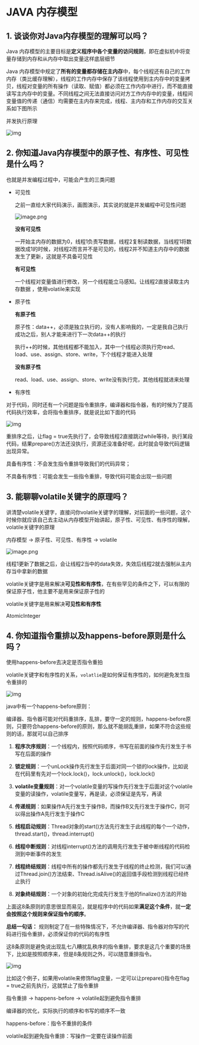 # JAVA 内存模型

## 1.  **谈谈你对Java内存模型的理解可以吗？**

Java 内存模型的主要目标是**定义程序中各个变量的访问规则**，即在虚拟机中将变量存储到内存和从内存中取出变量这样底层细节 

Java 内存模型中规定了**所有的变量都存储在主内存**中，每个线程还有自己的工作内存（类比缓存理解），线程的工作内存中保存了该线程使用到主内存中的变量拷贝，线程对变量的所有操作（读取、赋值）都必须在工作内存中进行，而不能直接读写主内存中的变量。不同线程之间无法直接访问对方工作内存中的变量，线程间变量值的传递（通信）均需要在主内存来完成，线程、主内存和工作内存的交互关系如下图所示 

并发执行原理

 ![img](./img/89345300_1578391183.png) 

## 2.  **你知道Java内存模型中的原子性、有序性、可见性是什么吗？** 

 也就是并发编程过程中，可能会产生的三类问题 

- 可见性

  之前一直给大家代码演示，画图演示，其实说的就是并发编程中可见性问题

   ![image.png](./img/image-1603505952871.png) 

  **没有可见性**

   一开始主内存的数据为0，线程1负责写数据，线程2复制读数据，当线程1将数据改成1的时候，对线程2而言并不是可见的，线程2并不知道主内存中的数据发生了更新，这就是不具备可见性 

  **有可见性**

  一个线程对变量值进行修改，另一个线程能立马感知。让线程2直接读取主内存数据 ，使用volatile来实现

- 原子性

  **有原子性** 

  原子性：data++，必须是独立执行的，没有人影响我的，一定是我自己执行成功之后，别人才能来进行下一次data++的执行

  执行++的时候，其他线程都不能加入，其中一个线程必须执行完read、load、use、assign、store、write，下个线程才能进入处理

  **没有原子性**

  read、load、use、assign、store、write没有执行完，其他线程就进来处理

-  有序性

  对于代码，同时还有一个问题是指令重排序，编译器和指令器，有的时候为了提高代码执行效率，会将指令重排序，就是说比如下面的代码

   ![img](./img/77669000_1578391190.png) 

  重排序之后，让flag = true先执行了，会导致线程2直接跳过while等待，执行某段代码，结果prepare()方法还没执行，资源还没准备好呢，此时就会导致代码逻辑出现异常。 

  具备有序性：不会发生指令重排导致我们的代码异常；

  不具备有序性：可能会发生一些指令重排，导致代码可能会出现一些问题

## 3.  **能聊聊volatile关键字的原理吗？**

讲清楚volatile关键字，直接问你volatile关键字的理解，对前面的一些问题，这个时候你就应该自己去主动从内存模型开始讲起，原子性、可见性、有序性的理解，volatile关键字的原理

 内存模型 -> 原子性、可见性、有序性 -> volatile 

 ![image.png](./img/image-1603506353376.png)

线程1更新了数据之后，会让线程2当中的data失效，失效后线程2就去强制从主内存当中拿新的数据  

 volatile关键字是用来解决**可见性和有序性**，在有些罕见的条件之下，可以有限的保证原子性，他主要不是用来保证原子性的 

 volatile关键字是用来解决**可见性和有序性** 

AtomicInteger



## 4.  **你知道指令重排以及happens-before原则是什么吗？** 

 使用happens-before去决定是否指令重拍 

 volatile关键字和有序性的关系，`volatlie`是如何保证有序性的，如何避免发生指令重排的 

 ![img](./img/55231300_1578391202.png) 

 java中有一个happens-before原则： 

 编译器、指令器可能对代码重排序，乱排，要守一定的规则，happens-before原则，只要符合happens-before的原则，那么就不能胡乱重排，如果不符合这些规则的话，那就可以自己排序 

1. **程序次序规则**：一个线程内，按照代码顺序，书写在前面的操作先行发生于书写在后面的操作

2. **锁定规则**：一个unLock操作先行发生于后面对同一个锁的lock操作，比如说在代码里有先对一个lock.lock()，lock.unlock()，lock.lock()
3.  **volatile变量规则**：对一个volatile变量的写操作先行发生于后面对这个volatile变量的读操作，volatile变量写，再是读，必须保证是先写，再读 
4.  **传递规则**：如果操作A先行发生于操作B，而操作B又先行发生于操作C，则可以得出操作A先行发生于操作C 
5.  **线程启动规则**：Thread对象的start()方法先行发生于此线程的每个一个动作，thread.start()，thread.interrupt() 
6.   **线程中断规则**：对线程interrupt()方法的调用先行发生于被中断线程的代码检测到中断事件的发生 
7.  **线程终结规则**：线程中所有的操作都先行发生于线程的终止检测，我们可以通过Thread.join()方法结束、Thread.isAlive()的返回值手段检测到线程已经终止执行 
8.  **对象终结规则**：一个对象的初始化完成先行发生于他的finalize()方法的开始 

上面这8条原则的意思很显而易见，就是程序中的代码如果**满足这个条件**，就**一定会按照这个规则来保证指令的顺序**。 



**总结一句话：** 规则制定了在一些特殊情况下，不允许编译器、指令器对你写的代码进行指令重排，必须保证你的代码的有序性 

 这8条原则是避免说出现乱七八糟扰乱秩序的指令重排，要求是这几个重要的场景下，比如是按照顺序来，但是8条规则之外，可以随意重排指令。 

 ![img](./img/67580000_1578391202.png) 

比如这个例子，如果用volatile来修饰flag变量，一定可以让prepare()指令在flag = true之前先执行，这就禁止了指令重排 

指令重排 -> happens-before -> volatile起到避免指令重排

编译器的优化，实际执行的顺序和书写的顺序不一致

happens-before：指令不重排的条件

volatile起到避免指令重排：写操作一定要在读操作前面



